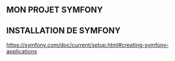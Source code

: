 ## MON PROJET SYMFONY 


## INSTALLATION DE SYMFONY

https://symfony.com/doc/current/setup.html#creating-symfony-applications
